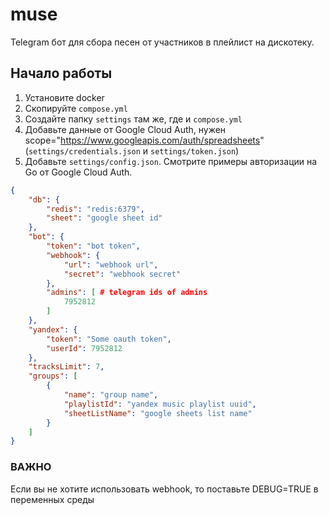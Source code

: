 # muse

Telegram бот для сбора песен от участников в плейлист на дискотеку.

## Начало работы
1. Установите docker
2. Скопируйте ```compose.yml```
3. Создайте папку ```settings``` там же, где и ```compose.yml```
4. Добавьте данные от Google Cloud Auth, нужен scope="https://www.googleapis.com/auth/spreadsheets" (```settings/credentials.json``` и ```settings/token.json```)
5. Добавьте ```settings/config.json```. Смотрите примеры авторизации на Go от Google Cloud Auth. 
```json
{
    "db": {
        "redis": "redis:6379",
        "sheet": "google sheet id"
    },
    "bot": {
        "token": "bot token",
        "webhook": {
            "url": "webhook url",
            "secret": "webhook secret"
        },
        "admins": [ # telegram ids of admins
            7952812
        ]
    },
    "yandex": {
        "token": "Some oauth token",
        "userId": 7952812
    },
    "tracksLimit": 7,
    "groups": [
        {
            "name": "group name",
            "playlistId": "yandex music playlist uuid",
            "sheetListName": "google sheets list name"
        }
    ]
}
```
### ВАЖНО
Если вы не хотите использовать webhook, то поставьте DEBUG=TRUE в переменных среды